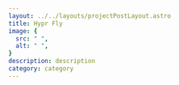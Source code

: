 ```yaml
---
layout: ../../layouts/projectPostLayout.astro
title: Hypr Fly
image: {
  src: " ",
  alt: " ",
}
description: description 
category: category
---
```

